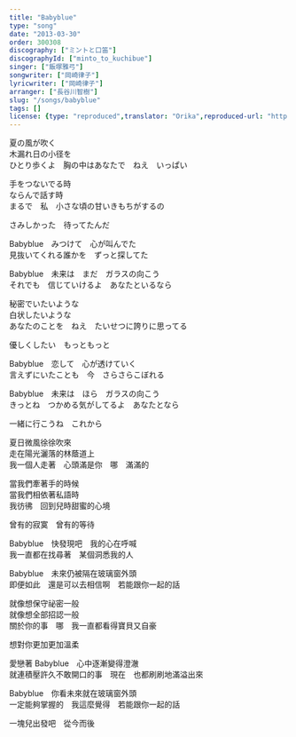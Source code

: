 ```yaml
---
title: "Babyblue"
type: "song"
date: "2013-03-30"
order: 300308
discography: ["ミントと口笛"]
discographyId: ["minto_to_kuchibue"]
singer: ["飯塚雅弓"]
songwriter: ["岡崎律子"]
lyricwriter: ["岡崎律子"]
arranger: ["長谷川智樹"]
slug: "/songs/babyblue"
tags: []
license: {type: "reproduced",translator: "Orika",reproduced-url: "http://orikamushi.myweb.hinet.net",reproduced-website: "織歌蟲"}
---
```


夏の風が吹く   
木漏れ日の小径を   
ひとり歩くよ　胸の中はあなたで　ねえ　いっぱい  
  
手をつないでる時   
ならんで話す時   
まるで　私　小さな頃の甘いきもちがするの   
  
さみしかった　待ってたんだ   
  
Babyblue　みつけて　心が叫んでた   
見抜いてくれる誰かを　ずっと探してた   
  
Babyblue　未来は　まだ　ガラスの向こう   
それでも　信じていけるよ　あなたといるなら   
  
秘密でいたいような   
白状したいような   
あなたのことを　ねえ　たいせつに誇りに思ってる   
  
優しくしたい　もっともっと   
  
Babyblue　恋して　心が透けていく   
言えずにいたことも　今　さらさらこぼれる   
  
Babyblue　未来は　ほら　ガラスの向こう   
きっとね　つかめる気がしてるよ　あなたとなら   
  
一緒に行こうね　これから  
  
夏日微風徐徐吹來  
走在陽光灑落的林蔭道上  
我一個人走著　心頭滿是你　哪　滿滿的  
  
當我們牽著手的時候  
當我們相依著私語時  
我彷彿　回到兒時甜蜜的心境  
  
曾有的寂寞　曾有的等待  
  
Babyblue　快發現吧　我的心在呼喊  
我一直都在找尋著　某個洞悉我的人  
  
Babyblue　未來仍被隔在玻璃窗外頭  
即便如此　還是可以去相信啊　若能跟你一起的話  
  
就像想保守祕密一般  
就像想全部招認一般  
關於你的事　哪　我一直都看得寶貝又自豪  
  
想對你更加更加溫柔  
  
愛戀著 Babyblue　心中逐漸變得澄澈  
就連積壓許久不敢開口的事　現在　也都刷刷地滿溢出來  
  
Babyblue　你看未來就在玻璃窗外頭  
一定能夠掌握的　我這麼覺得　若能跟你一起的話  
  
一塊兒出發吧　從今而後
